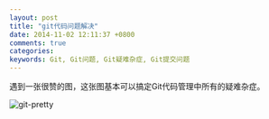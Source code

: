 ```yaml
---
layout: post
title: "git代码问题解决"
date: 2014-11-02 12:11:37 +0800
comments: true
categories: 
keywords: Git, Git问题, Git疑难杂症, Git提交问题
---
```


  遇到一张很赞的图，这张图基本可以搞定Git代码管理中所有的疑难杂症。
  
  <!--more-->
  
![git-pretty](/imgs/post/git-pretty.png)